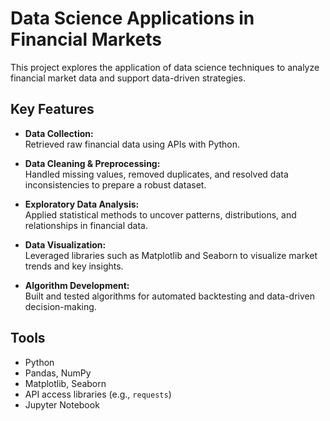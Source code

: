 # Data Science Applications in Financial Markets

This project explores the application of data science techniques to analyze financial market data and support data-driven strategies.

## Key Features

- **Data Collection:**  
  Retrieved raw financial data using APIs with Python.

- **Data Cleaning & Preprocessing:**  
  Handled missing values, removed duplicates, and resolved data inconsistencies to prepare a robust dataset.

- **Exploratory Data Analysis:**  
  Applied statistical methods to uncover patterns, distributions, and relationships in financial data.

- **Data Visualization:**  
  Leveraged libraries such as Matplotlib and Seaborn to visualize market trends and key insights.

- **Algorithm Development:**  
  Built and tested algorithms for automated backtesting and data-driven decision-making.

## Tools

- Python  
- Pandas, NumPy  
- Matplotlib, Seaborn  
- API access libraries (e.g., `requests`)  
- Jupyter Notebook
